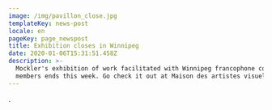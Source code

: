 ```yaml
---
image: /img/pavillon_close.jpg
templateKey: news-post
locale: en
pageKey: page_newspost
title: Exhibition closes in Winnipeg
date: 2020-01-06T15:31:51.458Z
description: >-
  Mockler's exhibition of work facilitated with Winnipeg francophone community
  members ends this week. Go check it out at Maison des artistes visuels!
---
```

.

